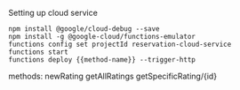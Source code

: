 Setting up cloud service

```
npm install @google/cloud-debug --save
npm install -g @google-cloud/functions-emulator
functions config set projectId reservation-cloud-service
functions start
functions deploy {{method-name}} --trigger-http
```

methods: newRating
         getAllRatings
         getSpecificRating/{id}
